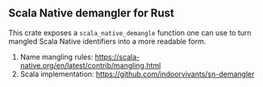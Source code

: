 ## Scala Native demangler for Rust

This crate exposes a `scala_native_demangle` function one can use to turn mangled
Scala Native identifiers into a more readable form.

1. Name mangling rules: https://scala-native.org/en/latest/contrib/mangling.html
2. Scala implementation: https://github.com/indoorvivants/sn-demangler
